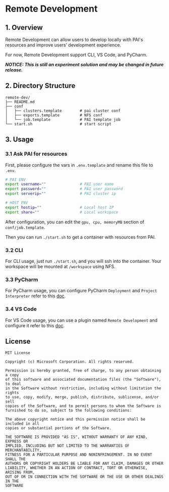 # Remote Development

## 1. Overview

Remote Development can allow users to develop locally with PAI's resources and improve users’ development experience.

For now, Remote Development support CLI, VS Code, and PyCharm.

***NOTICE: This is still an experiment solution and may be changed in future release.***

## 2. Directory Structure

```
remote-dev/
├── README.md
├── conf
│   ├── clusters.template        # pai cluster conf
│   ├── exports.template         # NFS conf
│   └── job.template             # PAI template job
└── start.sh                     # start script
```

## 3. Usage

### 3.1 Ask PAI for resources

First, please configure the vars in ```.env.template``` and rename this file to ```.env```.

```sh
# PAI ENV
export username=""               # PAI user name
export password=""               # PAI user password
export serverip=""               # PAI cluster ip

# HOST ENV
export hostip=""                 # Local host IP
export share=""                  # Local workspace
```

After configuration, you can edit the ```gpu, cpu, memoryMB``` section of ```conf/job.template```.

Then you can run ```./start.sh``` to get a container with resources from PAI.

### 3.2 CLI

For CLI usage, just run ```./start.sh```, and you will ssh into the container. Your workspace will be mounted at ```/workspace``` using NFS.

### 3.3 PyCharm

For PyCharm usage, you can configure PyCharm ```Deployment``` and ```Project Interpreter``` refer to this [doc](https://www.jetbrains.com/help/pycharm/remote-debugging-with-product.html).

### 3.4 VS Code

For VS Code usage, you can use a plugin named ```Remote Development``` and configure it refer to this [doc](https://www.jetbrains.com/help/pycharm/remote-debugging-with-product.html).

## License

    MIT License

    Copyright (c) Microsoft Corporation. All rights reserved.

    Permission is hereby granted, free of charge, to any person obtaining a copy
    of this software and associated documentation files (the "Software"), to deal
    in the Software without restriction, including without limitation the rights
    to use, copy, modify, merge, publish, distribute, sublicense, and/or sell
    copies of the Software, and to permit persons to whom the Software is
    furnished to do so, subject to the following conditions:

    The above copyright notice and this permission notice shall be included in all
    copies or substantial portions of the Software.

    THE SOFTWARE IS PROVIDED "AS IS", WITHOUT WARRANTY OF ANY KIND, EXPRESS OR
    IMPLIED, INCLUDING BUT NOT LIMITED TO THE WARRANTIES OF MERCHANTABILITY,
    FITNESS FOR A PARTICULAR PURPOSE AND NONINFRINGEMENT. IN NO EVENT SHALL THE
    AUTHORS OR COPYRIGHT HOLDERS BE LIABLE FOR ANY CLAIM, DAMAGES OR OTHER
    LIABILITY, WHETHER IN AN ACTION OF CONTRACT, TORT OR OTHERWISE, ARISING FROM,
    OUT OF OR IN CONNECTION WITH THE SOFTWARE OR THE USE OR OTHER DEALINGS IN THE
    SOFTWARE